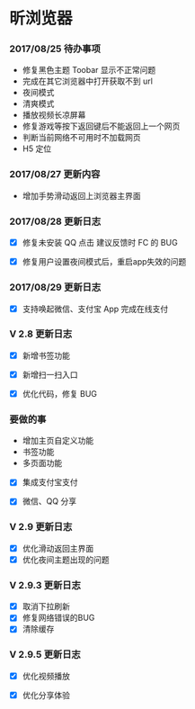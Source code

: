 # 昕浏览器
### 2017/08/25 待办事项

- 修复黑色主题 Toobar  显示不正常问题
- 完成在其它浏览器中打开获取不到 url
- 夜间模式
- 清爽模式
- 播放视频长凉屏幕
- 修复游戏等按下返回键后不能返回上一个网页
- 判断当前网络不可用时不加载网页
- H5 定位

### 2017/08/27 更新内容

- 增加手势滑动返回上浏览器主界面

### 2017/08/28 更新日志

- [x] 修复未安装 QQ 点击 建议反馈时 FC 的 BUG
- [x] 修复用户设置夜间模式后，重启app失效的问题


### 2017/08/29 更新日志

- [x] 支持唤起微信、支付宝 App 完成在线支付

### V 2.8 更新日志
 
- [x] 新增书签功能
- [x] 新增扫一扫入口
- [x] 优化代码，修复 BUG 


### 要做的事
- 增加主页自定义功能
- 书签功能
- 多页面功能
- [x] 集成支付宝支付
- [x] 微信、QQ 分享


### V 2.9 更新日志
- [x] 优化滑动返回主界面
- [x] 优化夜间主题出现的问题

### V 2.9.3 更新日志

-[x] 取消下拉刷新
-[x] 修复网络错误的BUG
-[x] 清除缓存

### V 2.9.5 更新日志

-[x] 优化视频播放
-[x] 优化分享体验

